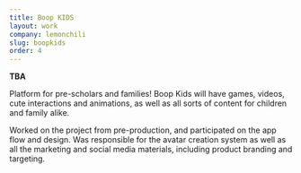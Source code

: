 ```yaml
---
title: Boop KIDS
layout: work
company: lemonchili
slug: boopkids
order: 4
---
```


**TBA**

Platform for pre-scholars and families! Boop Kids will have games, videos, cute interactions and animations, as well as all sorts of content for children and family alike.

Worked on the project from pre-production, and participated on the app flow and design. Was responsible for the avatar creation system as well as all the marketing and social media materials, including product branding and targeting.